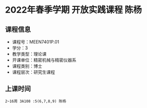 # 2022年春季学期 开放实践课程 陈杨






## 课程信息

- 课程号：MEEN7401P.01
- 学分：3
- 教学类型：理论课
- 开课单位：精密机械与精密仪器系
- 课程类别：博士
- 课程层次：研究生课程

## 上课时间

```
2~16周 3A108 :5(6,7,8,9) 陈杨
```


